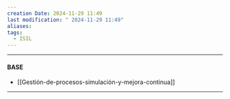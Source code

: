 ```yaml
---
creation Date: 2024-11-29 11:49
last modification: " 2024-11-29 11:49"
aliases: 
tags:
  - ISIL
---
```

___
#### BASE
- [[Gestión-de-procesos-simulación-y-mejora-continua]]
___

